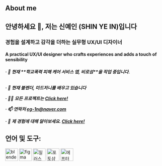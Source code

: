 ## About me

<h2 align="left">안녕하세요 👋, 저는 신예인 (SHIN YE IN)입니다</h2>
<h3 align="left">경험을 설계하고 감각을 더하는 실무형 UX/UI 디자이너</h3>
<h4 align="left">A practical UX/UI designer who crafts experiences and adds a touch of sensibility</h4>

<h5 align="left">
· 🔭 현재 **학교폭력 피해 케어 서비스 앱, 비로섬**을 작업 중입니다.

<br>· 🌱 현재 **블렌더, 미드저니**를 배우고 있습니다

· 👨‍💻 모든 프로젝트는 <a href="https://drive.google.com/file/d/11Ou5dyPwcGeOPsL-_WZmOxNekE-c-TIQ/view?usp=sharing">Click here!</a>

· 📫 연락처 **eg-1n@naver.com**

· 📄 제 경험에 대해 알아보세요. <a href="https://drive.google.com/file/d/1BR9jkTOrNX3om20kxVsRWkW1tLTAHDKU/view?usp=sharing">Click here!</a>
</h5>

<h2 align="left">언어 및 도구:</h2>
<p align="left">
  <img src="https://download.blender.org/branding/community/blender_community_badge_white.svg" alt="blender" width="40" height="40"/>
  <img src="https://www.vectorlogo.zone/logos/figma/figma-icon.svg" alt="figma" width="40" height="40"/>
  <img src="https://upload.wikimedia.org/wikipedia/commons/thumb/f/fb/Adobe_Illustrator_CC_icon.svg/512px-Adobe_Illustrator_CC_icon.svg.png" alt="일러스트레이터" width="40" height="40"/>
  <img src="https://upload.wikimedia.org/wikipedia/commons/a/af/Adobe_Photoshop_CC_icon.svg" alt="포토샵" width="40" height="40"/>
  <img src="https://blog.kakaocdn.net/dn/dqWje0/btrSkCMm3os/AsZCKUyXu9nDoOdXkNVLbK/img.png" alt="에프터이펙트" width="40" height="40"/>
</p>
